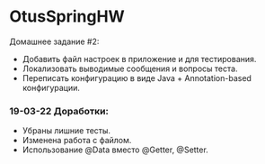 ﻿# OtusSpringHW 

Домашнее задание #2:
- Добавить файл настроек в приложение и для тестирования.
- Локализовать выводимые сообщения и вопросы теста.
- Переписать конфигурацию в виде Java + Annotation-based конфигурации.

### 19-03-22 Доработки:
- Убраны лишние тесты.
- Изменена работа с файлом.
- Использование @Data вместо @Getter, @Setter.
